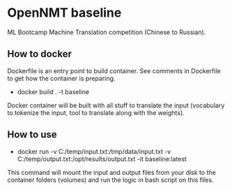 # OpenNMT baseline
ML Bootcamp Machine Translation competition (Chinese to Russian).

## How to docker

Dockerfile is an entry point to build container. See comments in Dockerfile to get how the container is preparing.

- docker build . -t baseline

Docker container will be built with all stuff to translate the input (vocabulary to tokenize the input, tool to translate along with the weights).

## How to use

- docker run -v C:/temp/input.txt:/tmp/data/input.txt -v C:/temp/output.txt:/opt/results/output.txt -it baseline:latest

This command will mount the input and output files from your disk to the container folders (volumes) and run the logic in bash script on this files.
